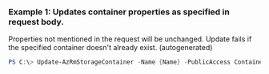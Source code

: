 ### Example 1: Updates container properties as specified in request body.
Properties not mentioned in the request will be unchanged.
Update fails if the specified container doesn't already exist. (autogenerated)
```powershell
PS C:\> Update-AzRmStorageContainer -Name {Name} -PublicAccess Container -StorageAccount {StorageAccount}
```

